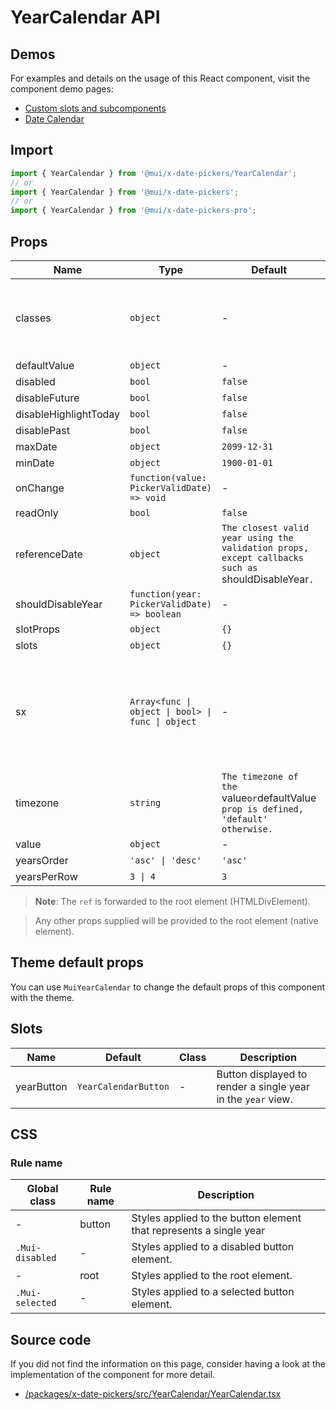 # YearCalendar API

## Demos

For examples and details on the usage of this React component, visit the component demo pages:

- [Custom slots and subcomponents](/x/react-date-pickers/custom-components/)
- [Date Calendar](/x/react-date-pickers/date-calendar/)

## Import

```jsx
import { YearCalendar } from '@mui/x-date-pickers/YearCalendar';
// or
import { YearCalendar } from '@mui/x-date-pickers';
// or
import { YearCalendar } from '@mui/x-date-pickers-pro';
```

## Props

| Name | Type | Default | Required | Description |
|------|------|---------|----------|-------------|
| classes | `object` | - | No | Override or extend the styles applied to the component. |
| defaultValue | `object` | - | No |  |
| disabled | `bool` | `false` | No |  |
| disableFuture | `bool` | `false` | No |  |
| disableHighlightToday | `bool` | `false` | No |  |
| disablePast | `bool` | `false` | No |  |
| maxDate | `object` | `2099-12-31` | No |  |
| minDate | `object` | `1900-01-01` | No |  |
| onChange | `function(value: PickerValidDate) => void` | - | No |  |
| readOnly | `bool` | `false` | No |  |
| referenceDate | `object` | `The closest valid year using the validation props, except callbacks such as `shouldDisableYear`.` | No |  |
| shouldDisableYear | `function(year: PickerValidDate) => boolean` | - | No |  |
| slotProps | `object` | `{}` | No |  |
| slots | `object` | `{}` | No |  |
| sx | `Array<func \| object \| bool> \| func \| object` | - | No | The system prop that allows defining system overrides as well as additional CSS styles. |
| timezone | `string` | `The timezone of the `value` or `defaultValue` prop is defined, 'default' otherwise.` | No |  |
| value | `object` | - | No |  |
| yearsOrder | `'asc' \| 'desc'` | `'asc'` | No |  |
| yearsPerRow | `3 \| 4` | `3` | No |  |

> **Note**: The `ref` is forwarded to the root element (HTMLDivElement).

> Any other props supplied will be provided to the root element (native element).

## Theme default props

You can use `MuiYearCalendar` to change the default props of this component with the theme.

## Slots

| Name | Default | Class | Description |
|------|---------|-------|-------------|
| yearButton | `YearCalendarButton` | - | Button displayed to render a single year in the `year` view. |

## CSS

### Rule name

| Global class | Rule name | Description |
|--------------|-----------|-------------|
| - | button | Styles applied to the button element that represents a single year |
| `.Mui-disabled` | - | Styles applied to a disabled button element. |
| - | root | Styles applied to the root element. |
| `.Mui-selected` | - | Styles applied to a selected button element. |

## Source code

If you did not find the information on this page, consider having a look at the implementation of the component for more detail.

- [/packages/x-date-pickers/src/YearCalendar/YearCalendar.tsx](https://github.com/mui/material-ui/tree/HEAD/packages/x-date-pickers/src/YearCalendar/YearCalendar.tsx)